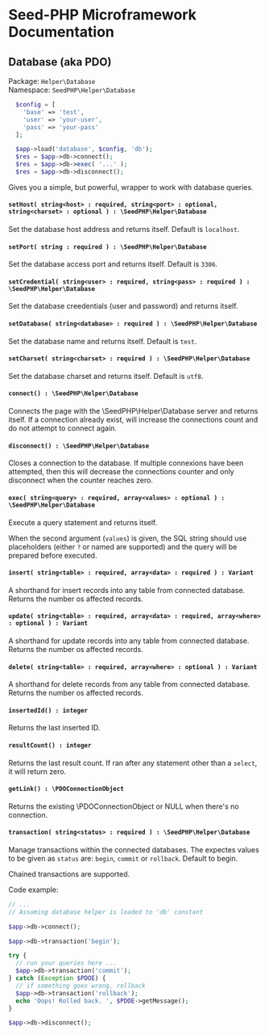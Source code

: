 # Seed-PHP Microframework Documentation

## Database (aka PDO)

Package: `Helper\Database` <br >
Namespace: `SeedPHP\Helper\Database`

```php
  $config = [
    'base' => 'test',
    'user' => 'your-user',
    'pass' => 'your-pass'
  ];

  $app->load('database', $config, 'db');
  $res = $app->db->connect();
  $res = $app->db->exec( '...' );
  $res = $app->db->disconnect();
```

Gives you a simple, but powerful, wrapper to work with database queries.

#### `setHost( string<host> : required, string<port> : optional, string<charset> : optional ) : \SeedPHP\Helper\Database`

Set the database host address and returns itself. Default is `localhost`.

#### `setPort( string : required ) : \SeedPHP\Helper\Database`

Set the database access port and returns itself. Default is `3306`.

#### `setCredential( string<user> : required, string<pass> : required ) : \SeedPHP\Helper\Database`

Set the database creedentials (user and password) and returns itself.

#### `setDatabase( string<database> : required ) : \SeedPHP\Helper\Database`

Set the database name and returns itself. Default is `test`.

#### `setCharset( string<charset> : required ) : \SeedPHP\Helper\Database`

Set the database charset and returns itself. Default is `utf8`.

#### `connect() : \SeedPHP\Helper\Database`

Connects the page with the \SeedPHP\Helper\Database server and returns itself. If a connection already exist, will increase the connections count and do not attempt to connect again.

#### `disconnect() : \SeedPHP\Helper\Database`

Closes a connection to the database. If multiple connexions have been attempted, then this will decrease the connections counter and only disconnect when the counter reaches zero.

#### `exec( string<query> : required, array<values> : optional ) : \SeedPHP\Helper\Database`

Execute a query statement and returns itself.

When the second argument (`values`) is given, the SQL string should use placeholders (either `?` or named are supported) and the query will be prepared before executed.

#### `insert( string<table> : required, array<data> : required ) : Variant`

A shorthand for insert records into any table from connected database. Returns the number os affected records.

#### `update( string<table> : required, array<data> : required, array<where> : optional ) : Variant`

A shorthand for update records into any table from connected database. Returns the number os affected records.

#### `delete( string<table> : required, array<where> : optional ) : Variant`

A shorthand for delete records from any table from connected database. Returns the number os affected records.

#### `insertedId() : integer`

Returns the last inserted ID.

#### `resultCount() : integer`

Returns the last result count. If ran after any statement other than a `select`, it will return zero.

#### `getLink() : \PDOConnectionObject`

Returns the existing \PDOConnectionObject or NULL when there's no connection.

#### `transaction( string<status> : required ) : \SeedPHP\Helper\Database`

Manage transactions within the connected databases. The expectes values to be given as `status` are: `begin`, `commit` or `rollback`. Default to begin.

Chained transactions are supported.

Code example:

```php
// ...
// Assuming database helper is loaded to 'db' constant

$app->db->connect();

$app->db->transaction('begin');

try {
  // run your queries here ...
  $app->db->transaction('commit');
} catch (Exception $PDOE) {
  // if something goes wrong, rollback
  $app->db->transaction('rollback');
  echo 'Oops! Rolled back. ', $PDOE->getMessage();
}

$app->db->disconnect();

```
